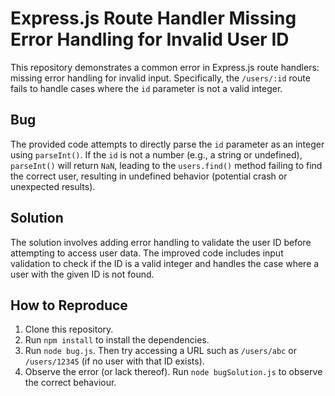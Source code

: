 # Express.js Route Handler Missing Error Handling for Invalid User ID

This repository demonstrates a common error in Express.js route handlers: missing error handling for invalid input.  Specifically, the `/users/:id` route fails to handle cases where the `id` parameter is not a valid integer.

## Bug

The provided code attempts to directly parse the `id` parameter as an integer using `parseInt()`.  If the `id` is not a number (e.g., a string or undefined), `parseInt()` will return `NaN`, leading to the `users.find()` method failing to find the correct user, resulting in undefined behavior (potential crash or unexpected results).

## Solution

The solution involves adding error handling to validate the user ID before attempting to access user data.  The improved code includes input validation to check if the ID is a valid integer and handles the case where a user with the given ID is not found.

## How to Reproduce

1. Clone this repository.
2. Run `npm install` to install the dependencies.
3. Run `node bug.js`.   Then try accessing a URL such as `/users/abc` or `/users/12345` (if no user with that ID exists).
4. Observe the error (or lack thereof). Run `node bugSolution.js` to observe the correct behaviour.